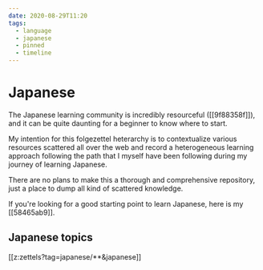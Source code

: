 ```yaml
---
date: 2020-08-29T11:20
tags:
  - language
  - japanese
  - pinned
  - timeline
---
```


# Japanese

The Japanese learning community is incredibly resourceful ([[9f88358f]]), and
it can be quite daunting for a beginner to know where to start.

My intention for this folgezettel heterarchy is to contextualize various
resources scattered all over the web and record a heterogeneous learning
approach following the path that I myself have been following during my journey
of learning Japanese.

There are no plans to make this a thorough and comprehensive repository, just
a place to dump all kind of scattered knowledge.

If you're looking for a good starting point to learn Japanese, here is my
[[58465ab9]].

## Japanese topics

[[z:zettels?tag=japanese/**&japanese]]
